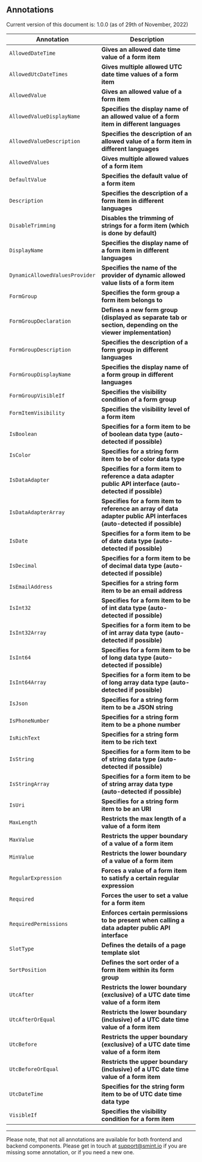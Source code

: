 Annotations
-----------

Current version of this document is: 1.0.0 (as of 29th of November, 2022)

| Annotation                         | Description                                                                                                                    |
|------------------------------------|--------------------------------------------------------------------------------------------------------------------------------|
| `AllowedDateTime`                  | **Gives an allowed date time value of a form item**                                                                            |
| `AllowedUtcDateTimes`              | **Gives multiple allowed UTC date time values of a form item**                                                                 |
| `AllowedValue`                     | **Gives an allowed value of a form item**                                                                                      |
| `AllowedValueDisplayName`          | **Specifies the display name of an allowed value of a form item in different languages**                                       |
| `AllowedValueDescription`          | **Specifies the description of an allowed value of a form item in different languages**                                        |
| `AllowedValues`                    | **Gives multiple allowed values of a form item**                                                                               |
| `DefaultValue`                     | **Specifies the default value of a form item**                                                                                 |
| `Description`                      | **Specifies the description of a form item in different languages**                                                            |
| `DisableTrimming`                  | **Disables the trimming of strings for a form item (which is done by default)**                                                |
| `DisplayName`                      | **Specifies the display name of a form item in different languages**                                                           |
| `DynamicAllowedValuesProvider`     | **Specifies the name of the provider of dynamic allowed value lists of a form item**                                           |
| `FormGroup`                        | **Specifies the form group a form item belongs to**                                                                            |
| `FormGroupDeclaration`             | **Defines a new form group (displayed as separate tab or section, depending on the viewer implementation)**                    |
| `FormGroupDescription`             | **Specifies the description of a form group in different languages**                                                           |
| `FormGroupDisplayName`             | **Specifies the display name of a form group in different languages**                                                          |
| `FormGroupVisibleIf`               | **Specifies the visibility condition of a form group**                                                                         |
| `FormItemVisibility`               | **Specifies the visibility level of a form item**                                                                              |
| `IsBoolean`                        | **Specifies for a form item to be of boolean data type (auto-detected if possible)**                                           |
| `IsColor`                          | **Specifies for a string form item to be of color data type**                                                                  |
| `IsDataAdapter`                    | **Specifies for a form item to reference a data adapter public API interface (auto-detected if possible)**                     |
| `IsDataAdapterArray`               | **Specifies for a form item to reference an array of  data adapter public API interfaces (auto-detected if possible)**         |
| `IsDate`                           | **Specifies for a form item to be of date data type (auto-detected if possible)**                                              |
| `IsDecimal`                        | **Specifies for a form item to be of decimal data type (auto-detected if possible)**                                           |
| `IsEmailAddress`                   | **Specifies for a string form item to be an email address**                                                                    |
| `IsInt32`                          | **Specifies for a form item to be of int data type (auto-detected if possible)**                                               |
| `IsInt32Array`                     | **Specifies for a form item to be of int array data type (auto-detected if possible)**                                         |
| `IsInt64`                          | **Specifies for a form item to be of long data type (auto-detected if possible)**                                              |
| `IsInt64Array`                     | **Specifies for a form item to be of long array data type (auto-detected if possible)**                                        |
| `IsJson`                           | **Specifies for a string form item to be a JSON string**                                                                       |
| `IsPhoneNumber`                    | **Specifies for a string form item to be a phone number**                                                                      |
| `IsRichText`                       | **Specifies for a string form item to be rich text**                                                                           |
| `IsString`                         | **Specifies for a form item to be of string data type (auto-detected if possible)**                                            |
| `IsStringArray`                    | **Specifies for a form item to be of string array data type (auto-detected if possible)**                                      |
| `IsUri`                            | **Specifies for a string form item to be an URI**                                                                              |
| `MaxLength`                        | **Restricts the max length of a value of a form item**                                                                         |
| `MaxValue`                         | **Restricts the upper boundary of a value of a form item**                                                                     |
| `MinValue`                         | **Restricts the lower boundary of a value of a form item**                                                                     |
| `RegularExpression`                | **Forces a value of a form item to satisfy a certain regular expression**                                                      |
| `Required`                         | **Forces the user to set a value for a form item**                                                                             |
| `RequiredPermissions`              | **Enforces certain permissions to be present when calling a data adapter public API interface**                                |
| `SlotType`                         | **Defines the details of a page template slot**                                                                                |
| `SortPosition`                     | **Defines the sort order of a form item within its form group**                                                                |
| `UtcAfter`                         | **Restricts the lower boundary (exclusive) of a UTC date time value of a form item**                                           |
| `UtcAfterOrEqual`                  | **Restricts the lower boundary (inclusive) of a UTC date time value of a form item**                                           |
| `UtcBefore`                        | **Restricts the upper boundary (exclusive) of a UTC date time value of a form item**                                           |
| `UtcBeforeOrEqual`                 | **Restricts the upper boundary (inclusive) of a UTC date time value of a form item**                                           |
| `UtcDateTime`                      | **Specifies for the string form item to be of UTC date time data type**                                                        |
| `VisibleIf`                        | **Specifies the visibility condition for a form item**                                                                         |
---

Please note, that not all annotations are available for both frontend and backend components. 
Please get in touch at [support@smint.io](mailto:support@smint.io) if you are missing some annotation, or if you need a new one.